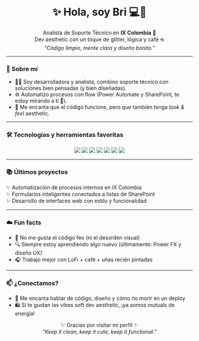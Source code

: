 <h1 align="center">✨ Hola, soy Bri 💻🌸</h1>
<p align="center">
  Analista de Soporte Técnico en <strong>IX Colombia</strong> 💼<br>
  Dev aesthetic con un toque de glitter, lógica y café ☕<br>
  <em>“Código limpio, mente clara y diseño bonito.”</em>
</p>

---

### 💖 Sobre mí

- 👩‍💻 Soy desarrolladora y analista, combino soporte técnico con soluciones bien pensadas (y bien diseñadas).
- ⚙️ Automatizo procesos con flow (Power Automate y SharePoint, te estoy mirando a ti 👀).
- 🎀 Me encanta que el código funcione, pero que también tenga *look & feel* aesthetic.

---

### 🛠️ Tecnologías y herramientas favoritas

<p align="center">
  <img src="https://img.shields.io/badge/HTML5-F28AB2?style=for-the-badge&logo=html5&logoColor=white"/>
  <img src="https://img.shields.io/badge/CSS3-FFB7C5?style=for-the-badge&logo=css3&logoColor=white"/>
  <img src="https://img.shields.io/badge/JavaScript-F7DF1E?style=for-the-badge&logo=javascript&logoColor=black"/>
  <img src="https://img.shields.io/badge/Power%20Automate-89CFF0?style=for-the-badge&logo=microsoftpowerautomate&logoColor=black"/>
  <img src="https://img.shields.io/badge/SharePoint-6EC2C9?style=for-the-badge&logo=microsoftsharepoint&logoColor=white"/>
  <img src="https://img.shields.io/badge/Git-F1502F?style=for-the-badge&logo=git&logoColor=white"/>
  <img src="https://img.shields.io/badge/GitHub-000000?style=for-the-badge&logo=github&logoColor=white"/>
</p>

---

### 📚 Últimos proyectos

✨ Automatización de procesos internos en IX Colombia  
✨ Formularios inteligentes conectados a listas de SharePoint  
✨ Desarrollo de interfaces web con estilo y funcionalidad

---

### ☁️ Fun facts

- 💅 No me gusta el código feo (ni el desorden visual)
- 🔍 Siempre estoy aprendiendo algo nuevo (últimamente: Power FX y diseño UX)
- 🎧 Trabajo mejor con LoFi + café + uñas recién pintadas

---

### 📫 ¿Conectamos?

- 💌 Me encanta hablar de código, diseño y cómo no morir en un deploy
- 🛍️ Si te gustan las vibes soft dev aesthetic, ¡ya somos mutuals de energía!

<p align="center">
  ✨ Gracias por visitar mi perfil ✨<br>
  <em>"Keep it clean, keep it cute, keep it functional."</em>
</p>
